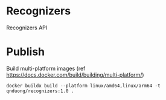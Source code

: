 # Recognizers

Recognizers API

# Publish
Build multi-platform images (ref https://docs.docker.com/build/building/multi-platform/)

`docker buildx build --platform linux/amd64,linux/arm64 -t qnduong/recognizers:1.0 .`
